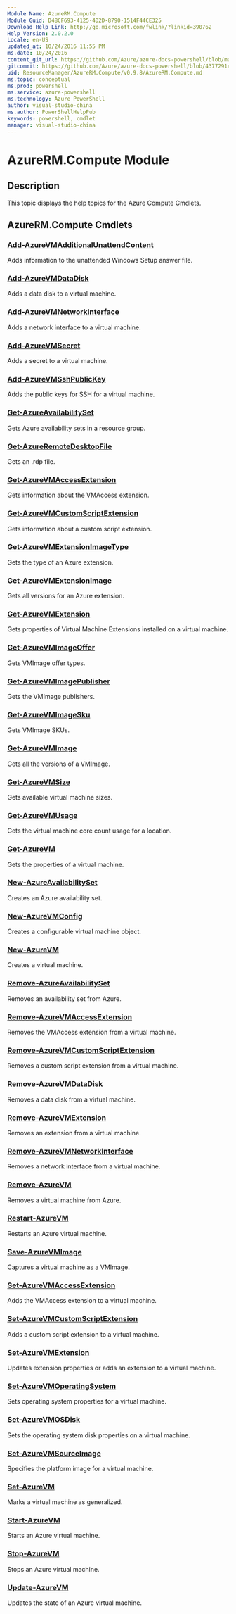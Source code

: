 ```yaml
---
Module Name: AzureRM.Compute
Module Guid: D48CF693-4125-4D2D-8790-1514F44CE325
Download Help Link: http://go.microsoft.com/fwlink/?linkid=390762
Help Version: 2.0.2.0
Locale: en-US
updated_at: 10/24/2016 11:55 PM
ms.date: 10/24/2016
content_git_url: https://github.com/Azure/azure-docs-powershell/blob/master/azureps-cmdlets-docs/ResourceManager/AzureRM.Compute/v0.9.8/AzureRM.Compute.md
gitcommit: https://github.com/Azure/azure-docs-powershell/blob/4377291ee360e58e2c1c5d644155daf6a0279055/azureps-cmdlets-docs/ResourceManager/AzureRM.Compute/v0.9.8/AzureRM.Compute.md
uid: ResourceManager/AzureRM.Compute/v0.9.8/AzureRM.Compute.md
ms.topic: conceptual
ms.prod: powershell
ms.service: azure-powershell
ms.technology: Azure PowerShell
author: visual-studio-china
ms.author: PowerShellHelpPub
keywords: powershell, cmdlet
manager: visual-studio-china
---
```


# AzureRM.Compute Module
## Description
This topic displays the help topics for the Azure Compute Cmdlets.

## AzureRM.Compute Cmdlets
### [Add-AzureVMAdditionalUnattendContent](./Add-AzureVMAdditionalUnattendContent.md)
Adds information to the unattended Windows Setup answer file.


### [Add-AzureVMDataDisk](./Add-AzureVMDataDisk.md)
Adds a data disk to a virtual machine.


### [Add-AzureVMNetworkInterface](./Add-AzureVMNetworkInterface.md)
Adds a network interface to a virtual machine.


### [Add-AzureVMSecret](./Add-AzureVMSecret.md)
Adds a secret to a virtual machine.


### [Add-AzureVMSshPublicKey](./Add-AzureVMSshPublicKey.md)
Adds the public keys for SSH for a virtual machine.


### [Get-AzureAvailabilitySet](./Get-AzureAvailabilitySet.md)
Gets Azure availability sets in a resource group.


### [Get-AzureRemoteDesktopFile](./Get-AzureRemoteDesktopFile.md)
Gets an .rdp file.


### [Get-AzureVMAccessExtension](./Get-AzureVMAccessExtension.md)
Gets information about the VMAccess extension.


### [Get-AzureVMCustomScriptExtension](./Get-AzureVMCustomScriptExtension.md)
Gets information about a custom script extension.

### [Get-AzureVMExtensionImageType](./Get-AzureVMExtensionImageType.md)
Gets the type of an Azure extension.


### [Get-AzureVMExtensionImage](./Get-AzureVMExtensionImage.md)
Gets all versions for an Azure extension.


### [Get-AzureVMExtension](./Get-AzureVMExtension.md)
Gets properties of Virtual Machine Extensions installed on a virtual machine.

### [Get-AzureVMImageOffer](./Get-AzureVMImageOffer.md)
Gets VMImage offer types.


### [Get-AzureVMImagePublisher](./Get-AzureVMImagePublisher.md)
Gets the VMImage publishers.


### [Get-AzureVMImageSku](./Get-AzureVMImageSku.md)
Gets VMImage SKUs.


### [Get-AzureVMImage](./Get-AzureVMImage.md)
Gets all the versions of a VMImage.


### [Get-AzureVMSize](./Get-AzureVMSize.md)
Gets available virtual machine sizes.


### [Get-AzureVMUsage](./Get-AzureVMUsage.md)
Gets the virtual machine core count usage for a location.


### [Get-AzureVM](./Get-AzureVM.md)
Gets the properties of a virtual machine.


### [New-AzureAvailabilitySet](./New-AzureAvailabilitySet.md)
Creates an Azure availability set.


### [New-AzureVMConfig](./New-AzureVMConfig.md)
Creates a configurable virtual machine object.


### [New-AzureVM](./New-AzureVM.md)
Creates a virtual machine.


### [Remove-AzureAvailabilitySet](./Remove-AzureAvailabilitySet.md)
Removes an availability set from Azure.


### [Remove-AzureVMAccessExtension](./Remove-AzureVMAccessExtension.md)
Removes the VMAccess extension from a virtual machine.


### [Remove-AzureVMCustomScriptExtension](./Remove-AzureVMCustomScriptExtension.md)
Removes a custom script extension from a virtual machine.


### [Remove-AzureVMDataDisk](./Remove-AzureVMDataDisk.md)
Removes a data disk from a virtual machine.


### [Remove-AzureVMExtension](./Remove-AzureVMExtension.md)
Removes an extension from a virtual machine.


### [Remove-AzureVMNetworkInterface](./Remove-AzureVMNetworkInterface.md)
Removes a network interface from a virtual machine.


### [Remove-AzureVM](./Remove-AzureVM.md)
Removes a virtual machine from Azure.


### [Restart-AzureVM](./Restart-AzureVM.md)
Restarts an Azure virtual machine.


### [Save-AzureVMImage](./Save-AzureVMImage.md)
Captures a virtual machine as a VMImage.


### [Set-AzureVMAccessExtension](./Set-AzureVMAccessExtension.md)
Adds the VMAccess extension to a virtual machine.


### [Set-AzureVMCustomScriptExtension](./Set-AzureVMCustomScriptExtension.md)
Adds a custom script extension to a virtual machine.


### [Set-AzureVMExtension](./Set-AzureVMExtension.md)
Updates extension properties or adds an extension to a virtual machine.


### [Set-AzureVMOperatingSystem](./Set-AzureVMOperatingSystem.md)
Sets operating system properties for a virtual machine.


### [Set-AzureVMOSDisk](./Set-AzureVMOSDisk.md)
Sets the operating system disk properties on a virtual machine.


### [Set-AzureVMSourceImage](./Set-AzureVMSourceImage.md)
Specifies the platform image for a virtual machine.


### [Set-AzureVM](./Set-AzureVM.md)
Marks a virtual machine as generalized.


### [Start-AzureVM](./Start-AzureVM.md)
Starts an Azure virtual machine.


### [Stop-AzureVM](./Stop-AzureVM.md)
Stops an Azure virtual machine.


### [Update-AzureVM](./Update-AzureVM.md)
Updates the state of an Azure virtual machine.



